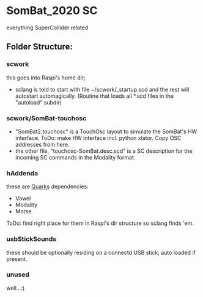 # SomBat_2020 SC
 
 everything SuperCollider related



## Folder Structure:

### scwork
this goes into Raspi's home dir; 

- sclang is told to start with file ~/scwork/_startup.scd and the rest will autostart automagically. (Routine that loads all *.scd files in the "autoload" subdir)

### scwork/SomBat-touchosc

- "SomBat2.touchosc" is a TouchOsc layout to simulate the SomBat's HW interface. 
ToDo: make HW interface incl. python xlator. Copy OSC addresses from here. 
- the other file, "touchosc-SomBat.desc.scd" is a SC description for the incoming SC commands in the Modality format. 

### hAddenda
these are [Quarks](https://doc.sccode.org/Guides/UsingQuarks.html) dependencies: 

- Vowel
- Modality
- Morse 

ToDo: find right place for them in Raspi's dir structure so sclang finds 'em.

### usbStickSounds
these should be optionally residing on a connectd USB stick; auto loaded if present. 


### unused
well...:)